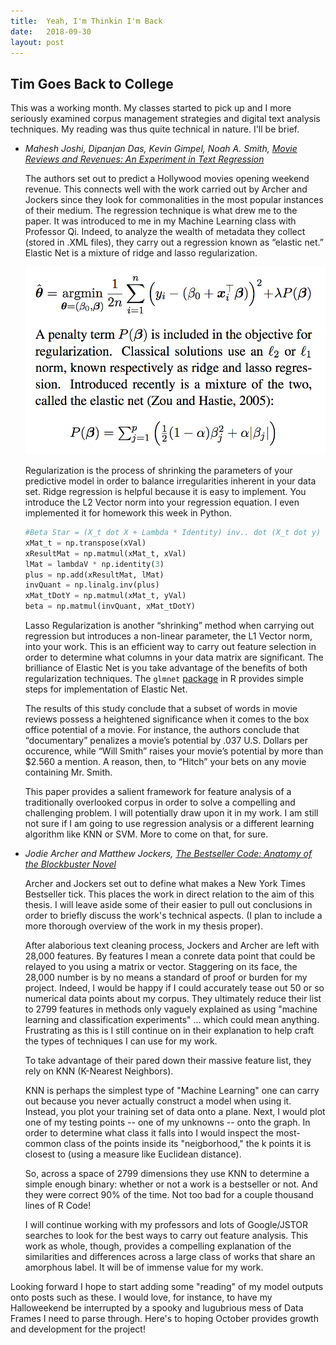 ```yaml
---
title:  Yeah, I'm Thinkin I'm Back
date:   2018-09-30
layout: post
---
```


## Tim Goes Back to College

This was a working month. My classes started to pick up and I more seriously examined corpus management strategies and digital text analysis techniques. My reading was thus quite technical in nature. I'll be brief.

*	*Mahesh Joshi, Dipanjan Das, Kevin Gimpel, Noah A. Smith, [Movie Reviews and Revenues: An Experiment in Text Regression](http://www.cs.cmu.edu/~nasmith/papers/joshi+das+gimpel+smith.naacl10.pdf)*

	The authors set out to predict a Hollywood movies opening weekend revenue. This connects well with the work carried out by Archer and Jockers since they look for commonalities in the most popular instances of their medium. The regression technique is what drew me to the paper. It was introduced to me in my Machine Learning class with Professor Qi. Indeed, to analyze the wealth of metadata they collect (stored in .XML files), they carry out a regression known as “elastic net.” Elastic Net is a mixture of ridge and lasso regularization. 

	<img src="/images/Regressions.png" alt="General Regularization vs. Elastic Net">

	Regularization is the process of shrinking the parameters of your predictive model in order to balance irregularities inherent in your data set. Ridge regression is helpful because it is easy to implement. You introduce the L2 Vector norm into your regression equation. I even implemented it for homework this week in Python. 

	```python
	#Beta Star = (X_t dot X + Lambda * Identity) inv.. dot (X_t dot y)
	xMat_t = np.transpose(xVal)
	xResultMat = np.matmul(xMat_t, xVal)
	lMat = lambdaV * np.identity(3)
	plus = np.add(xResultMat, lMat)
	invQuant = np.linalg.inv(plus)
	xMat_tDotY = np.matmul(xMat_t, yVal)
	beta = np.matmul(invQuant, xMat_tDotY)
	```

	Lasso Regularization is another “shrinking” method when carrying out regression but introduces a non-linear parameter, the L1 Vector norm, into your work. This is an efficient way to carry out feature selection in order to determine what columns in your data matrix are significant. The brilliance of Elastic Net is you take advantage of the benefits of both regularization techniques. The `glmnet` [package](https://cran.r-project.org/web/packages/glmnet/glmnet.pdf) in R provides simple steps for implementation of Elastic Net.

	The results of this study conclude that a subset of words in movie reviews possess a heightened significance when it comes to the box office potential of a movie. For instance, the authors conclude that “documentary” penalizes a movie’s potential by .037 U.S. Dollars per occurence, while “Will Smith” raises your movie’s potential by more than $2.560 a mention. A reason, then, to “Hitch” your bets on any movie containing Mr. Smith.

	This paper provides a salient framework for feature analysis of a traditionally overlooked corpus in order to solve a compelling and challenging problem. I will potentially draw upon it in my work. I am still not sure if I am going to use regression analysis or a different learning algorithm like KNN or SVM. More to come on that, for sure. 
 

*	*Jodie Archer and Matthew Jockers, [The Bestseller Code: Anatomy of the Blockbuster Novel](https://www.amazon.com/Bestseller-Code-Anatomy-Blockbuster-Novel/dp/1250088275)*
	
	Archer and Jockers set out to define what makes a New York Times Bestseller tick. This places the work in direct relation to the aim of this thesis. I will leave aside some of their easier to pull out conclusions in order to briefly discuss the work's technical aspects. (I plan to include a more thorough overview of the work in my thesis proper). 

	After alaborious text cleaning process, Jockers and Archer are left with 28,000 features. By features I mean a conrete data point that could be relayed to you using a matrix or vector. Staggering on its face, the 28,000 number is by no means a standard of proof or burden for my project. Indeed, I would be happy if I could accurately tease out 50 or so numerical data points about my corpus. They ultimately reduce their list to 2799 features in methods only vaguely explained as using "machine learning and classification experiments" ... which could mean anything. Frustrating as this is I still continue on in their explanation to help craft the types of techniques I can use for my work.

	To take advantage of their pared down their massive feature list, they rely on KNN (K-Nearest Neighbors). 

	KNN is perhaps the simplest type of "Machine Learning" one can carry out because you never actually construct a model when using it. Instead, you plot your training set of data onto a plane. Next, I would plot one of my testing points -- one of my unknowns -- onto the graph. In order to determine what class it falls into I would inspect the most-common class of the points inside its "neigborhood," the k points it is closest to (using a measure like Euclidean distance). 

	So, across a space of 2799 dimensions they use KNN to determine a simple enough binary: whether or not a work is a bestseller or not. And they were correct 90% of the time. Not too bad for a couple thousand lines of R Code!

	I will continue working with my professors and lots of Google/JSTOR searches to look for the best ways to carry out feature analysis. This work as whole, though, provides a compelling explanation of the similarities and differences across a large class of works that share an amorphous label. It will be of immense value for my work. 

Looking forward I hope to start adding some "reading" of my model outputs onto posts such as these. I would love, for instance, to have my Halloweekend be interrupted by a spooky and lugubrious mess of Data Frames I need to parse through. Here's to hoping October provides growth and development for the project! 